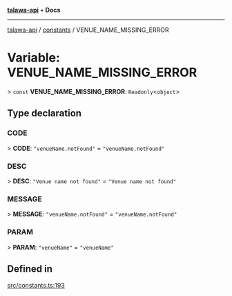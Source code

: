 [**talawa-api**](../../README.md) • **Docs**

***

[talawa-api](../../modules.md) / [constants](../README.md) / VENUE\_NAME\_MISSING\_ERROR

# Variable: VENUE\_NAME\_MISSING\_ERROR

\> `const` **VENUE\_NAME\_MISSING\_ERROR**: `Readonly`\<`object`\>

## Type declaration

### CODE

\> **CODE**: `"venueName.notFound"` = `"venueName.notFound"`

### DESC

\> **DESC**: `"Venue name not found"` = `"Venue name not found"`

### MESSAGE

\> **MESSAGE**: `"venueName.notFound"` = `"venueName.notFound"`

### PARAM

\> **PARAM**: `"venueName"` = `"venueName"`

## Defined in

[src/constants.ts:193](https://github.com/PalisadoesFoundation/talawa-api/blob/c952c7a3bfd4b8b910fbae10313f5402ade5a9d4/src/constants.ts#L193)
